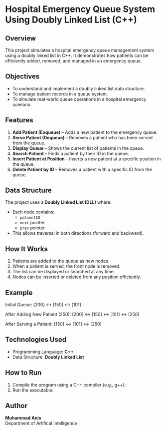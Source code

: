 # Hospital Emergency Queue System Using Doubly Linked List (C++)

## Overview
This project simulates a hospital emergency queue management system using a doubly linked list in C++. It demonstrates how patients can be efficiently added, removed, and managed in an emergency queue.

## Objectives
- To understand and implement a doubly linked list data structure.
- To manage patient records in a queue system.
- To simulate real-world queue operations in a hospital emergency scenario.

## Features
1. **Add Patient (Enqueue)** – Adds a new patient to the emergency queue.  
2. **Serve Patient (Dequeue)** – Removes a patient who has been served from the queue.  
3. **Display Queue** – Shows the current list of patients in the queue.  
4. **Search Patient** – Finds a patient by their ID in the queue.  
5. **Insert Patient at Position** – Inserts a new patient at a specific position in the queue.  
6. **Delete Patient by ID** – Removes a patient with a specific ID from the queue.

## Data Structure
The project uses a **Doubly Linked List (DLL)** where:
- Each node contains:
  - `patientID`
  - `next` pointer
  - `prev` pointer
- This allows traversal in both directions (forward and backward).

## How It Works
1. Patients are added to the queue as new nodes.  
2. When a patient is served, the front node is removed.  
3. The list can be displayed or searched at any time.  
4. Nodes can be inserted or deleted from any position efficiently.

## Example
Initial Queue: [200] ↔ [150] ↔ [101]

After Adding New Patient (250):
[200] ↔ [150] ↔ [101] ↔ [250]

After Serving a Patient:
[150] ↔ [101] ↔ [250]


## Technologies Used
- Programming Language: **C++**
- Data Structure: **Doubly Linked List**

## How to Run
1. Compile the program using a C++ compiler (e.g., g++):  
2. Run the executable:

## Author
**Muhammad Anis**  
Department of Artifical Intelligence
